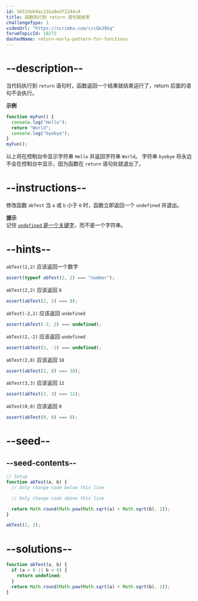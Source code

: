 ```yaml
---
id: 56533eb9ac21ba0edf2244c4
title: 函数执行到 return 语句就结束
challengeType: 1
videoUrl: "https://scrimba.com/c/cQe39Sq"
forumTopicId: 18272
dashedName: return-early-pattern-for-functions
---
```


# --description--

当代码执行到 `return` 语句时，函数返回一个结果就结束运行了，return 后面的语句不会执行。

**示例**

```js
function myFun() {
  console.log("Hello");
  return "World";
  console.log("byebye");
}
myFun();
```

以上将在控制台中显示字符串 `Hello` 并返回字符串 `World`。 字符串 `byebye` 将永远不会在控制台中显示，因为函数在 `return` 语句处就退出了。

# --instructions--

修改函数 `abTest` 当 `a` 或 `b` 小于 `0` 时，函数立即返回一个 `undefined` 并退出。

**提示**  
记住 [`undefined` 是一个关键字](/javascript-algorithms-and-data-structures/basic-javascript/understanding-uninitialized-variables)，而不是一个字符串。

# --hints--

`abTest(2,2)` 应该返回一个数字

```js
assert(typeof abTest(2, 2) === "number");
```

`abTest(2,2)` 应该返回 `8`

```js
assert(abTest(2, 2) === 8);
```

`abTest(-2,2)` 应该返回 `undefined`

```js
assert(abTest(-2, 2) === undefined);
```

`abTest(2,-2)` 应该返回 `undefined`

```js
assert(abTest(2, -2) === undefined);
```

`abTest(2,8)` 应该返回 `18`

```js
assert(abTest(2, 8) === 18);
```

`abTest(3,3)` 应该返回 `12`

```js
assert(abTest(3, 3) === 12);
```

`abTest(0,0)` 应该返回 `0`

```js
assert(abTest(0, 0) === 0);
```

# --seed--

## --seed-contents--

```js
// Setup
function abTest(a, b) {
  // Only change code below this line

  // Only change code above this line

  return Math.round(Math.pow(Math.sqrt(a) + Math.sqrt(b), 2));
}

abTest(2, 2);
```

# --solutions--

```js
function abTest(a, b) {
  if (a < 0 || b < 0) {
    return undefined;
  }
  return Math.round(Math.pow(Math.sqrt(a) + Math.sqrt(b), 2));
}
```
